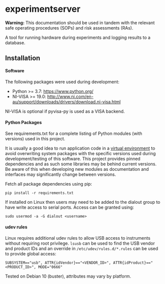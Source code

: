 # experimentserver

**Warning:** This documentation should be used in tandem with the relevant safe operating procedures (SOPs) and risk assessments (RAs).

A tool for running hardware during experiments and logging results to a database.

## Installation

#### Software

The following packages were used during development:

- Python >= 3.7: https://www.python.org/
- NI-VISA >= 19.0: http://www.ni.com/en-au/support/downloads/drivers/download.ni-visa.html

NI-VISA is optional if pyvisa-py is used as a VISA backend.

#### Python Packages

See requirements.txt for a complete listing of Python modules (with versions) used in this project.

It is usually a good idea to run application code in a [virtual environment](https://realpython.com/python-virtual-environments-a-primer/) to avoid overwriting system packages with the specific versions used during development/testing of this software. This project provides pinned dependencies and as such some libraries may be behind current versions. Be aware of this when developing new modules as documentation and interfaces may significantly change between versions.

Fetch all package dependencies using pip:

``pip install -r requirements.txt``

If installed on Linux then users may need to be added to the dialout group to have write access to serial ports. Access can be granted using:

``sudo usermod -a -G dialout <username>``

#### udev rules

Linux requires additional udev rules to allow USB access to instruments without requiring root privilege. ``lsusb`` can be used to find the USB vendor and product IDs and an override in ``/etc/udev/rules.d/*.rules`` can be used to provide global access:

``SUBSYSTEM=="usb", ATTR{idVendor}=="<VENDOR_ID>", ATTR{idProduct}=="<PRODUCT_ID>", MODE="0666"``

Tested on Debian 10 (buster), attributes may vary by platform. 
